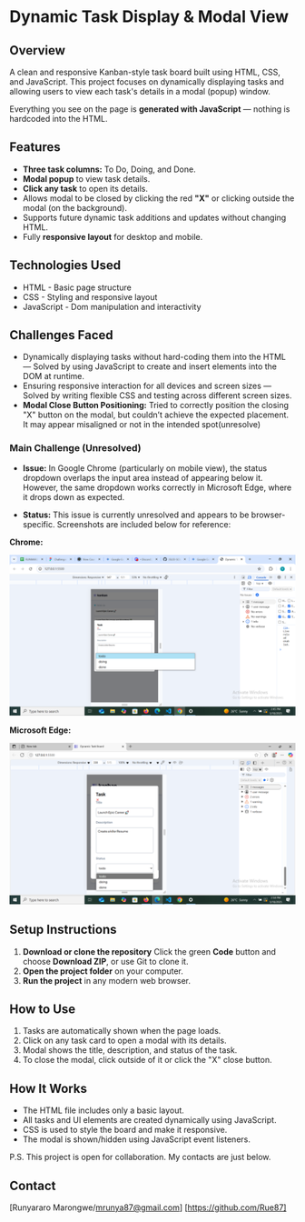 # Dynamic Task Display & Modal View

## Overview

A clean and responsive Kanban-style task board built using HTML, CSS, and JavaScript. This project focuses on dynamically displaying tasks and allowing users to view each task's details in a modal (popup) window.

Everything you see on the page is **generated with JavaScript** — nothing is hardcoded into the HTML.

## Features

- **Three task columns:** To Do, Doing, and Done.
- **Modal popup** to view task details.
- **Click any task** to open its details.
- Allows modal to be closed by clicking the red **"X"** or clicking outside the modal (on the background).
- Supports future dynamic task additions and updates without changing HTML.
- Fully **responsive layout** for desktop and mobile.
  
## Technologies Used

- HTML - Basic page structure
- CSS - Styling and responsive layout
- JavaScript - Dom manipulation and interactivity

## Challenges Faced

- Dynamically displaying tasks without hard-coding them into the HTML — Solved by using JavaScript to create and insert elements into the DOM at runtime.
- Ensuring responsive interaction for all devices and screen sizes — Solved by writing flexible CSS and testing across different screen   sizes.
- **Modal Close Button Positioning:** Tried to correctly position the closing "X" button on the modal, but couldn’t achieve the expected placement. It may appear misaligned or not in the intended spot(unresolve)

### Main Challenge (Unresolved)
- **Issue:** In Google Chrome (particularly on mobile view), the status dropdown overlaps the input area instead of appearing below it. However, the same dropdown works correctly in Microsoft Edge, where it drops down as expected.

- **Status:** This issue is currently unresolved and appears to be browser-specific. Screenshots are included below for reference:

**Chrome:**

  ![alt text](./image.png)

**Microsoft Edge:**

  ![alt text](./image-1.png)

## Setup Instructions

1. **Download or clone the repository**
     Click the green **Code** button and choose **Download ZIP**, or use Git to clone it.
2. **Open the project folder** on your computer.
3. **Run the project** in any modern web browser.

## How to Use

1. Tasks are automatically shown when the page loads.
2. Click on any task card to open a modal with its details.
3. Modal shows the title, description, and status of the task.
4. To close the modal, click outside of it or click the "X" close button.

## How It Works

- The HTML file includes only a basic layout.
- All tasks and UI elements are created dynamically using JavaScript.
- CSS is used to style the board and make it responsive.
- The modal is shown/hidden using JavaScript event listeners.

P.S. This project is open for collaboration. My contacts are just below.

## Contact

[Runyararo Marongwe/mrunya87@gmail.com] [https://github.com/Rue87]


